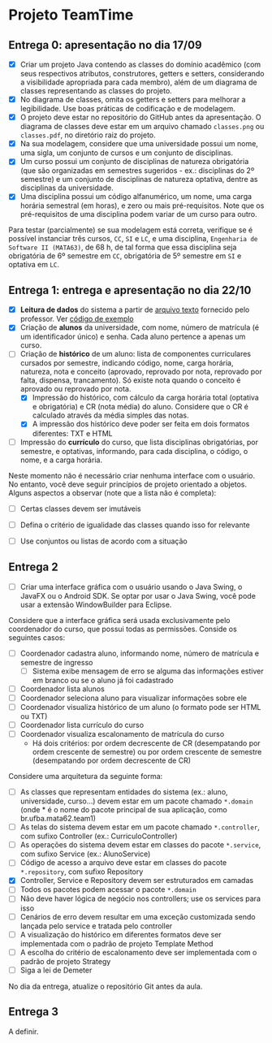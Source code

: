 # Projeto TeamTime

## Entrega 0: apresentação no dia 17/09

* [x] Criar um projeto Java contendo as classes do domínio acadêmico (com seus respectivos atributos, construtores, getters e setters, considerando a visibilidade apropriada para cada membro), além de um diagrama de classes representando as classes do projeto.
* [x] No diagrama de classes, omita os getters e setters para melhorar a legibilidade. Use boas práticas de codificação e de modelagem.
* [x] O projeto deve estar no repositório do GitHub antes da apresentação. O diagrama de classes deve estar em um arquivo chamado `classes.png` ou `classes.pdf`, no diretório raiz do projeto.
* [x] Na sua modelagem, considere que uma universidade possui um nome, uma sigla, um conjunto de cursos e um conjunto de disciplinas.
* [x] Um curso possui um conjunto de disciplinas de natureza obrigatória (que são organizadas em semestres sugeridos - ex.: disciplinas do 2º semestre) e um conjunto de disciplinas de natureza optativa, dentre as disciplinas da universidade.
* [x] Uma disciplina possui um código alfanumérico, um nome, uma carga horária semestral (em horas), e zero ou mais pré-requisitos. Note que os pré-requisitos de uma disciplina podem variar de um curso para outro.

Para testar (parcialmente) se sua modelagem está correta, verifique se é possível instanciar três cursos, `CC`, `SI` e `LC`, e uma disciplina, `Engenharia de Software II (MATA63)`, de 68 h, de tal forma que essa disciplina seja obrigatória de 6º semestre em `CC`, obrigatória de 5º semestre em `SI` e optativa em `LC`.



## Entrega 1: entrega e apresentação no dia 22/10

* [x] **Leitura de dados** do sistema a partir de [arquivo texto](/aulas/mata37/web/dados.txt) fornecido pelo professor. Ver [código de exemplo](le-dados.java) 
* [x] Criação de **alunos** da universidade, com nome, número de matrícula (é um identificador único) e senha. Cada aluno pertence a apenas um curso.
* [ ] Criação de **histórico** de um aluno: lista de componentes curriculares cursados por semestre, indicando código, nome, carga horária, natureza, nota e conceito (aprovado, reprovado por nota, reprovado por falta, dispensa, trancamento). Só existe nota quando o conceito é aprovado ou reprovado por nota.
    * [x] Impressão do histórico, com cálculo da carga horária total (optativa e obrigatória) e CR (nota média) do aluno. Considere que o CR é calculado através da média simples das notas.
    * [x] A impressão dos histórico deve poder ser feita em dois formatos diferentes: TXT e HTML
* [ ] Impressão do **currículo** do curso, que lista disciplinas obrigatórias, por semestre, e optativas, informando, para cada disciplina, o código, o nome, e a carga horária.

Neste momento não é necessário criar nenhuma interface com o usuário. No entanto, você deve seguir princípios de projeto orientado a objetos. Alguns aspectos a observar (note que a lista não é completa):

* [ ] Certas classes devem ser imutáveis
* [ ] Defina o critério de igualidade das classes quando isso for relevante
* [ ] Use conjuntos ou listas de acordo com a situação



## Entrega 2

* [ ] Criar uma interface gráfica com o usuário usando o Java Swing, o JavaFX ou o Android SDK. Se optar por usar o Java Swing, você pode usar a extensão WindowBuilder para Eclipse.

Considere que a interface gráfica será usada exclusivamente pelo coordenador do curso, que possui todas as permissões. Conside os seguintes casos:
* [ ] Coordenador cadastra aluno, informando nome, número de matrícula e semestre de ingresso
    * [ ] Sistema exibe mensagem de erro se alguma das informações estiver em branco ou se o aluno já foi cadastrado
* [ ] Coordenador lista alunos
* [ ] Coordenador seleciona aluno para visualizar informações sobre ele
* [ ] Coordenador visualiza histórico de um aluno (o formato pode ser HTML ou TXT)
* [ ] Coordenador lista currículo do curso
* [ ] Coordenador visualiza escalonamento de matrícula do curso
    * Há dois critérios: por ordem decrescente de CR (desempatando por ordem crescente de semestre) ou por ordem crescente de semestre (desempatando por ordem decrescente de CR)

Considere uma arquitetura da seguinte forma:
* [ ] As classes que representam entidades do sistema (ex.: aluno, universidade, curso…) devem estar em um pacote chamado `*.domain `(onde * é o nome do pacote principal de sua aplicação, como br.ufba.mata62.team1)
* [ ] As telas do sistema devem estar em um pacote chamado `*.controller`, com sufixo Controller (ex.: CurriculoController)
* [ ] As operações do sistema devem estar em classes do pacote `*.service`, com sufixo Service (ex.: AlunoService)
* [ ] Código de acesso a arquivo deve estar em classes do pacote `*.repository`, com sufixo Repository
* [x] Controller, Service e Repository devem ser estruturados em camadas
* [ ] Todos os pacotes podem acessar o pacote `*.domain`
* [ ] Não deve haver lógica de negócio nos controllers; use os services para isso
* [ ] Cenários de erro devem resultar em uma exceção customizada sendo lançada pelo service e tratada pelo controller
* [ ] A visualização do histórico em diferentes formatos deve ser implementada com o padrão de projeto Template Method
* [ ] A escolha do critério de escalonamento deve ser implementada com o padrão de projeto Strategy
* [ ] Siga a lei de Demeter

No dia da entrega, atualize o repositório Git antes da aula.

## Entrega 3

A definir.

<!-- - Projeto completo, com testes de unidade
- Critério: cobertura de testes
- Apresentação: demonstração do sistema -->
